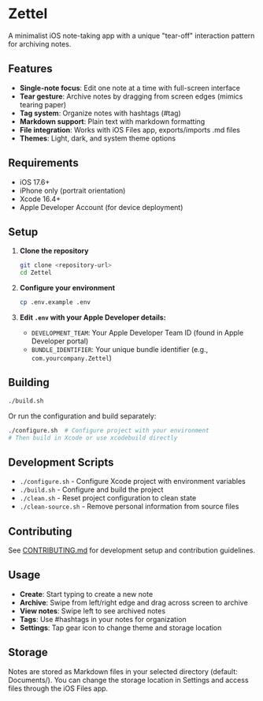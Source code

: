 # Zettel

A minimalist iOS note-taking app with a unique "tear-off" interaction pattern for archiving notes.

## Features

- **Single-note focus**: Edit one note at a time with full-screen interface
- **Tear gesture**: Archive notes by dragging from screen edges (mimics tearing paper)
- **Tag system**: Organize notes with hashtags (#tag)
- **Markdown support**: Plain text with markdown formatting
- **File integration**: Works with iOS Files app, exports/imports .md files
- **Themes**: Light, dark, and system theme options

## Requirements

- iOS 17.6+
- iPhone only (portrait orientation)
- Xcode 16.4+
- Apple Developer Account (for device deployment)

## Setup

1. **Clone the repository**

   ```bash
   git clone <repository-url>
   cd Zettel
   ```

2. **Configure your environment**
   ```bash
   cp .env.example .env
   ```
3. **Edit `.env` with your Apple Developer details:**
   - `DEVELOPMENT_TEAM`: Your Apple Developer Team ID (found in Apple Developer portal)
   - `BUNDLE_IDENTIFIER`: Your unique bundle identifier (e.g., `com.yourcompany.Zettel`)

## Building

```bash
./build.sh
```

Or run the configuration and build separately:

```bash
./configure.sh  # Configure project with your environment
# Then build in Xcode or use xcodebuild directly
```

## Development Scripts

- `./configure.sh` - Configure Xcode project with environment variables
- `./build.sh` - Configure and build the project
- `./clean.sh` - Reset project configuration to clean state
- `./clean-source.sh` - Remove personal information from source files

## Contributing

See [CONTRIBUTING.md](CONTRIBUTING.md) for development setup and contribution guidelines.

## Usage

- **Create**: Start typing to create a new note
- **Archive**: Swipe from left/right edge and drag across screen to archive
- **View notes**: Swipe left to see archived notes
- **Tags**: Use #hashtags in your notes for organization
- **Settings**: Tap gear icon to change theme and storage location

## Storage

Notes are stored as Markdown files in your selected directory (default: Documents/). You can change the storage location in Settings and access files through the iOS Files app.
